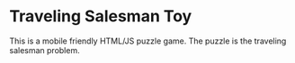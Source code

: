 # Traveling Salesman Toy
This is a mobile friendly HTML/JS puzzle game. The puzzle is the traveling salesman problem.
